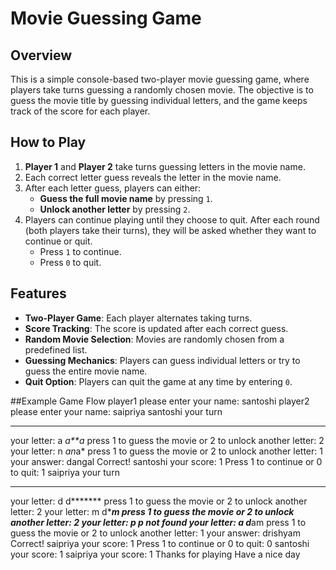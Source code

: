 # Movie Guessing Game

## Overview
This is a simple console-based two-player movie guessing game, where players take turns guessing a randomly chosen movie. 
The objective is to guess the movie title by guessing individual letters, and the game keeps track of the score for each player.

## How to Play

1. **Player 1** and **Player 2** take turns guessing letters in the movie name.
2. Each correct letter guess reveals the letter in the movie name.
3. After each letter guess, players can either:
   - **Guess the full movie name** by pressing `1`.
   - **Unlock another letter** by pressing `2`.
4. Players can continue playing until they choose to quit. After each round (both players take their turns), they will be asked whether they want to continue or quit.
   - Press `1` to continue.
   - Press `0` to quit.

## Features
- **Two-Player Game**: Each player alternates taking turns.
- **Score Tracking**: The score is updated after each correct guess.
- **Random Movie Selection**: Movies are randomly chosen from a predefined list.
- **Guessing Mechanics**: Players can guess individual letters or try to guess the entire movie name.
- **Quit Option**: Players can quit the game at any time by entering `0`.

##Example Game Flow
player1 please enter your name: santoshi
player2 please enter your name: saipriya
santoshi your turn
******
your letter: a
*a**a*
press 1 to guess the movie or 2 to unlock another letter: 2
your letter: n
*an*a*
press 1 to guess the movie or 2 to unlock another letter: 1
your answer: dangal
Correct!
santoshi your score: 1
Press 1 to continue or 0 to quit: 1
saipriya your turn
********
your letter: d
d*******
press 1 to guess the movie or 2 to unlock another letter: 2
your letter: m
d******m
press 1 to guess the movie or 2 to unlock another letter: 2
your letter: p
p not found
your letter: a
d*****am
press 1 to guess the movie or 2 to unlock another letter: 1
your answer: drishyam
Correct!
saipriya your score: 1
Press 1 to continue or 0 to quit: 0
santoshi your score: 1
saipriya your score: 1
Thanks for playing
Have a nice day
